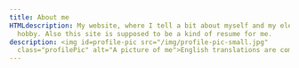 ```yaml
---
title: About me
HTMLdescription: My website, where I tell a bit about myself and my electronics
  hobby. Also this site is supposed to be a kind of resume for me.
description: <img id=profile-pic src="/img/profile-pic-small.jpg"
  class="profilePic" alt="A picture of me">English translations are coming soon
---
```

